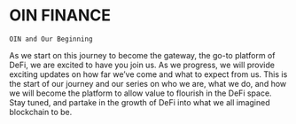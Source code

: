 # OIN FINANCE

`OIN and Our Beginning`

As we start on this journey to become the gateway, the go-to platform of DeFi, we are excited to have you join us. As we progress, we will provide exciting updates on how far we’ve come and what to expect from us.
This is the start of our journey and our series on who we are, what we do, and how we will become the platform to allow value to flourish in the DeFi space. Stay tuned, and partake in the growth of DeFi into what we all imagined blockchain to be.
